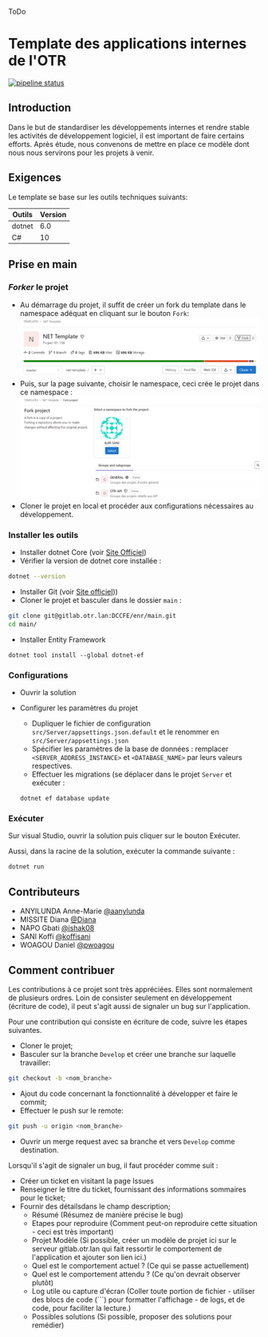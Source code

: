 ﻿ToDo

# Template des applications internes de l'OTR

[![pipeline status](https://gitlab.otr.lan/dccfe/enr/main/badges/master/pipeline.svg)](https://gitlab.otr.lan/templates/net-template/main/-/commits/master)

## Introduction

Dans le but de standardiser les développements internes et rendre stable les activités de développement logiciel, il est important de faire certains efforts. 
Après étude, nous convenons de mettre en place ce modèle dont nous nous servirons pour les projets à venir.

## Exigences

Le template se base sur les outils techniques suivants:

| Outils      | Version |
|-------------|---------|
| dotnet      | 6.0     |
| C#          | 10      |

## Prise en main

### *Forker* le projet

- Au démarrage du projet, il suffit de créer un fork du template dans le namespace adéquat en cliquant sur le bouton `Fork`:
![img/fork-main.png](img/fork-main.png)
- Puis, sur la page suivante, choisir le namespace, ceci crée le projet dans ce namespace :
![img/fork-second-page.png](img/fork-second-page.png)
- Cloner le projet en local et procéder aux configurations nécessaires au développement.

### Installer les outils

- Installer dotnet Core (voir [Site Officiel](https://dotnet.microsoft.com/en-us/download))
- Vérifier la version de dotnet core installée :

```bash
dotnet --version
```

- Installer Git (voir [Site officiel](https://git-scm.com)))
- Cloner le projet et basculer dans le dossier `main` :

```bash
git clone git@gitlab.otr.lan:DCCFE/enr/main.git
cd main/
```


- Installer Entity Framework

```
dotnet tool install --global dotnet-ef
```

### Configurations
- Ouvrir la solution
- Configurer les paramètres du projet
  * Dupliquer le fichier de configuration `src/Server/appsettings.json.default` et le renommer
    en `src/Server/appsettings.json`
  * Spécifier les paramètres de la base de données : remplacer `<SERVER_ADDRESS_INSTANCE>` et `<DATABASE_NAME>` par
    leurs valeurs respectives.
  * Effectuer les migrations (se déplacer dans le projet `Server` et exécuter :


  ```
  dotnet ef database update
  ```

### Exécuter

Sur visual Studio, ouvrir la solution puis cliquer sur le bouton Exécuter.

Aussi, dans la racine de la solution, exécuter la commande suivante :

```bash
dotnet run
```

## Contributeurs

- ANYILUNDA Anne-Marie [@aanylunda](https://gitlab.otr.lan/aanyilunda)
- MISSITE Diana [@Diana](https://gitlab.otr.lan/Diana)
- NAPO Gbati [@ishak08](https://gitlab.otr.lan/ishak08)
- SANI Koffi [@koffisani](https://gitlab.otr.lan/koffisani)
- WOAGOU Daniel [@pwoagou](https://gitlab.otr.lan/pwoagou)

## Comment contribuer

Les contributions à ce projet sont très appréciées. Elles sont normalement de plusieurs ordres. Loin de consister
seulement en développement (écriture de code), il peut s'agit aussi de signaler un bug sur l'application.

Pour une contribution qui consiste en écriture de code, suivre les étapes suivantes.

- Cloner le projet;
- Basculer sur la branche `Develop` et créer une branche sur laquelle travailler:

```bash
git checkout -b <nom_branche>
```

- Ajout du code concernant la fonctionnalité à développer et faire le commit;
- Effectuer le push sur le remote:

```bash
git push -u origin <nom_branche>
```

- Ouvrir un merge request avec sa branche et vers `Develop` comme destination.

Lorsqu'il s'agit de signaler un bug, il faut procéder comme suit :

- Créer un ticket en visitant la page Issues
- Renseigner le titre du ticket, fournissant des informations sommaires pour le ticket;
- Fournir des détailsdans le champ description;
  * Résumé (Résumez de manière précise le bug)
  * Etapes pour reproduire (Comment peut-on reproduire cette situation - ceci est très important)
  * Projet Modèle (Si possible, créer un modèle de projet ici sur le serveur gitlab.otr.lan qui fait ressortir le
    comportement de l'application et ajouter son lien ici.)
  * Quel est le comportement actuel ? (Ce qui se passe actuellement)
  * Quel est le comportement attendu ? (Ce qu'on devrait observer plutôt)
  * Log utile ou capture d'écran (Coller toute portion de fichier - utiliser des blocs de code (```) pour formatter
    l'affichage - de logs, et de code, pour faciliter la lecture.)
  * Possibles solutions (Si possible, proposer des solutions pour remédier)